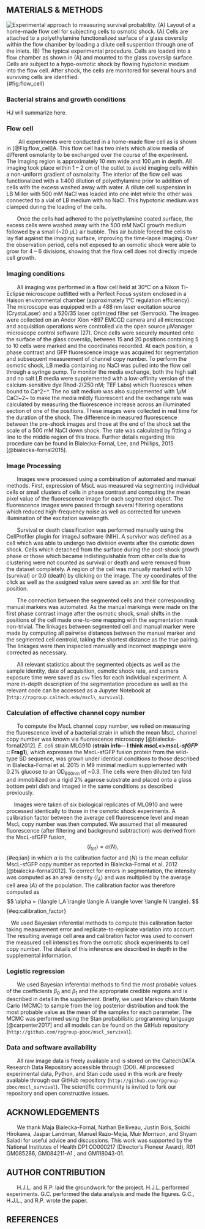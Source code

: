 ## MATERIALS & METHODS

![**Experimental approach to measuring survival
probability.** (A) Layout of a home-made flow cell for subjecting cells
to osmotic shock. (A) Cells are attached to a polyethylamine
functionalized surface of a glass coverslip within the flow chamber by
loading a dilute cell suspention through one of the inlets. (B) The
typical experimental procedure. Cells are loaded into a flow chamber as
shown in (A) and mounted to the glass coverslip surface. Cells are
subject to a hypo-osmotic shock by flowing hypotonic medium into the
flow cell. After shock, the cells are monitored for several hours and
surviving cells are identified.](../figs/fig2.png){#fig:flow_cell}

### Bacterial strains and growth conditions

HJ will summarize here.

### Flow cell

&nbsp; &nbsp; &nbsp; &nbsp; All experiments were conducted in a home-made
flow cell as is shown in [@Fig:flow_cell]A. This flow cell has two inlets which allow
media of different osmolarity to be exchanged over the course of the
experiment. The imaging region is approximately 10 mm wide and 100 $\mu$m in
depth. All imaging took place within 1 – 2 cm of the outlet to avoid imaging
cells within a non-uniform gradient of osmolarity. The interior of the flow
cell was functionalized with a 1:400 dilution of polyethylamine prior to
addition of cells with the excess washed away with water. A dilute cell
suspension in LB Miller with 500 mM NaCl was loaded into one inlet while the
other was connected to a vial of LB medium with no NaCl. This hypotonic
medium was clamped during the loading of the cells.

&nbsp; &nbsp; &nbsp; &nbsp;Once the cells had adhered to the polyethylamine
coated surface, the excess cells were washed away with the 500 mM NaCl growth
medium followed by a small (\~20 $\mu$L) air bubble. This air bubble forced
the cells to lay flat against the imaging surface, improving the time-lapse
imaging. Over the observation period, cells not exposed to an osmotic shock
were able to grow for 4 – 6 divisions, showing that the flow cell does not
directly impede cell growth.

### Imaging conditions

&nbsp; &nbsp; &nbsp; &nbsp;All imaging was performed in a flow cell held at
30°C on a Nikon Ti-Eclipse microscope outfitted with a Perfect Focus system
enclosed in a Haison environmental chamber (approximately 1°C regulation
efficiency). The microscope was equipped with a 488 nm laser excitation
source (CrystaLaser) and a 520/35 laser optimized filter set (Semrock). The
images were collected on an Andor Xion +897 EMCCD camera and all microscope
and acquisition operations were controlled via the open source $\mu$Manager
microscope control software (27). Once cells were securely mounted onto the
surface of the glass coverslip, between 15 and 20 positions containing 5 to
10 cells were marked and the coordinates recorded. At each position, a phase
contrast and GFP fluorescence image was acquired for segmentation and
subsequent measurement of channel copy number. To perform the osmotic shock,
LB media containing no NaCl was pulled into the flow cell through a syringe
pump. To monitor the media exchange, both the high salt and no salt LB media
were supplemented with a low-affinity version of the calcium-sensitive dye
Rhod-2(250 nM; TEF Labs) which fluoresces when bound to Ca^2+^. The no salt
medium was also supplemented with 1$\mu$M CaCl~2~ to make the media mildly
fluorescent and the exchange rate was calculated by measuring the
fluorescence increase across an illuminated section of one of the positions. These images were collected in real time for the duration of the
shock. The difference in measured fluorescence between the pre-shock images
and those at the end of the shock set the scale of a 500 mM NaCl down shock.
The rate was calculated by fitting a line to the middle region of this
trace. Further details regarding this procedure can be found in
Bialecka-Fornal, Lee, and Phillips, 2015 [@bialecka-fornal2015].

### Image Processing

 &nbsp; &nbsp; &nbsp; &nbsp;Images were processed using a combination of automated and manual
methods. First, expression of MscL was measured via segmenting
individual cells or small clusters of cells in phase contrast and
computing the mean pixel value of the fluorescence image for each
segmented object. The fluorescence images were passed through several
filtering operations which reduced high-frequency noise as well as
corrected for uneven illumination of the excitation wavelength.

 &nbsp; &nbsp; &nbsp; &nbsp;Survival or death classification was performed manually using the
CellProfiler plugin for ImageJ software (NIH). A survivor was defined as
a cell which was able to undergo two division events after the osmotic
down shock. Cells which detached from the surface during the post-shock
growth phase or those which became indistinguishable from other cells
due to clustering were not counted as survival or death and were removed
from the dataset completely. A region of the cell was manually marked
with 1.0 (survival) or 0.0 (death) by clicking on the image. The xy
coordinates of the click as well as the assigned value were saved as an
.xml file for that position.

 &nbsp; &nbsp; &nbsp; &nbsp;The connection between the segmented cells and their corresponding
manual markers was automated. As the manual markings were made on the
first phase contrast image after the osmotic shock, small shifts in the
positions of the cell made one-to-one mapping with the segmentation mask
non-trivial. The linkages between segmented cell and manual marker were
made by computing all pairwise distances between the manual marker and
the segmented cell centroid, taking the shortest distance as the true pairing. The
linkages were then inspected manually and incorrect mappings were
corrected as necessary.

 &nbsp; &nbsp; &nbsp; &nbsp;All relevant statistics about the segmented objects as well as the
sample identity, date of acquisition, osmotic shock rate, and camera
exposure time were saved as `csv` files for each individual experiment. A
more in-depth description of the segmentation procedure as well as the
relevant code can be accessed as a Jupyter Notebook at
(`http://rpgroup.caltech.edu/mscl\_survival`).

### Calculation of effective channel copy number
&nbsp; &nbsp; &nbsp; &nbsp;To compute the MscL channel copy number, we relied on measuring the fluorescence level of a bacterial strain in which the mean MscL channel copy number was known via fluorescence microscopy [@bialecka-fornal2012]. *E. coli* strain MLG910 (**strain info-- I think *mscL*<>*mscL-sfGFP* :: Frag1**), which expresses the MscL-sfGFP fusion protein from the wild-type SD sequence, was grown under identical conditions to those described in Bialecka-Fornal et al. 2015 in M9 minimal medium supplemented with 0.2% glucose to an OD<sub>600nm</sub> of ~0.3. The cells were then diluted ten fold and immobilized on a rigid 2% agarose substrate and placed onto a glass bottom petri dish and imaged in the same conditions as described previously. 

&nbsp; &nbsp; &nbsp;Images were taken of six biological replicates of MLG910 and were processed identically to those in the osmotic shock experiments. A calibration factor between the average cell fluorescence level and mean MscL copy number was then computed. We assumed that all measured fluorescence (after filtering and background subtraction) was derived from the MscL-sfGFP fusion, 
$$
\langle I_\text{tot}\rangle = \alpha \langle N \rangle,
$${#eq:ian}
in which $\alpha$ is the calibration factor and $\langle N \rangle$ is the mean cellular MscL-sfGFP copy number as reported in Bialecka-Fornal et al. 2012 [@bialecka-fornal2012]. To correct for errors in segmentation, the intensity was computed as an areal density $\langle I_A \rangle$ and was multiplied by the average cell area $\langle A \rangle$ of the population. The calibration factor was therefore computed as
$$
\alpha = {\langle I_A \rangle \langle A \rangle \over \langle N \rangle}.
$${#eq:calibration_factor}

&nbsp;&nbsp;&nbsp;We used Bayesian inferential methods to compute this calibration factor taking measurement error and replicate-to-replicate variation into account. The resulting average cell area and calibration factor was used to convert the measured cell intensities from the osmotic shock experiments to cell copy number. The details of this inference are described in depth in the supplemental information. 

### Logistic regression
&nbsp; &nbsp; &nbsp; &nbsp;We used Bayesian inferential methods to find the most probable values of the coefficients $\beta_0$ and $\beta_1$ and the appropriate credible regions and is described in detail in the supplement. Briefly, we used Markov chain Monte Carlo (MCMC) to sample from the log posterior distribution and took the most probable value as the mean of the samples for each parameter. The MCMC
was performed using the Stan probabilistic programming language [@carpenter2017] and all models can be found on the GitHub repository
(`http://github.com/rpgroup-pboc/mscl_survival`).

### Data and software availability

 &nbsp; &nbsp; &nbsp; &nbsp;All raw image data is freely available and is stored on the CaltechDATA
Research Data Repository accessible through (DOI). All processed
experimental data, Python, and Stan code used in this work are freely
available through our GitHub repository
(`http://github.com/rpgroup-pboc/mscl_survival`). The scientific
community is invited to fork our repository and open constructive
issues.

## ACKNOWLEDGEMENTS

 &nbsp; &nbsp; &nbsp; &nbsp;We thank Maja Bialecka-Fornal, Nathan Belliveau, Justin Bois, Soichi
Hirokawa, Jaspar Landman, Manuel Razo-Mejia, Muir Morrison, and Shyam
Saladi for useful advice and discussions. This work was supported by the
National Institutes of Health DP1 OD000217 (Director’s Pioneer Award),
R01 GM085286, GM084211-A1 , and GM118043-01.

## AUTHOR CONTRIBUTION

 &nbsp; &nbsp; &nbsp; &nbsp;H.J.L. and R.P. laid the groundwork for the project. H.J.L. performed
experiments. G.C. performed the data analysis and made the figures.
G.C., H.J.L., and R.P. wrote the paper.

## 

## REFERENCES
